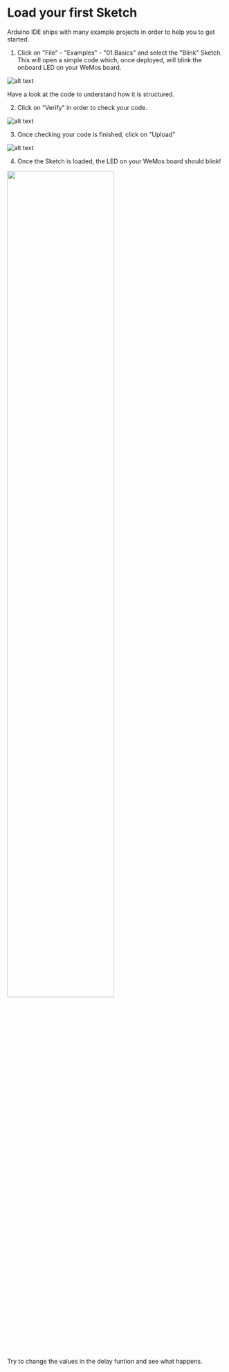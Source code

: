# Load your first Sketch
Arduino IDE ships with many example projects in order to help you to get started.

1. Click on "File" - "Examples" - "01.Basics" and select the "Blink" Sketch. This will open a simple code which, once deployed, will blink the onboard LED on your WeMos board.

![alt text](https://github.com/cvolkmer/iot-hackathon/blob/master/images/2_1_arduino_ide_first_sketch.png)

Have a look at the code to understand how it is structured.

2. Click on "Verify" in order to check your code.

![alt text](https://github.com/cvolkmer/iot-hackathon/blob/master/images/2_2_arduino_ide_first_sketch.png)

3. Once checking your code is finished, click on "Upload"

![alt text](https://github.com/cvolkmer/iot-hackathon/blob/master/images/2_3_arduino_ide_first_sketch.png)

4. Once the Sketch is loaded, the LED on your WeMos board should blink!

<img src="https://github.com/cvolkmer/iot-hackathon/blob/master/images/2_4_arduino_ide_first_sketch.png" width="70%">

Try to change the values in the delay funtion and see what happens.